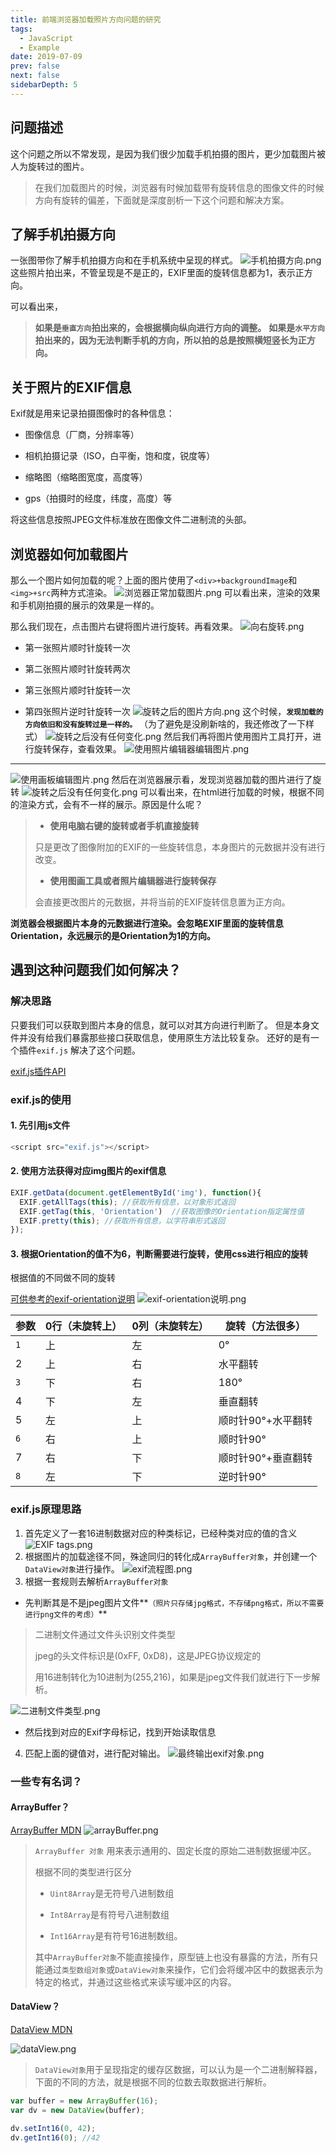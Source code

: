 ```yaml
---
title: 前端浏览器加载照片方向问题的研究
tags: 
  - JavaScript
  - Example
date: 2019-07-09
prev: false
next: false
sidebarDepth: 5
---
```

## 问题描述

这个问题之所以不常发现，是因为我们很少加载手机拍摄的图片，更少加载图片被人为旋转过的图片。

> 在我们加载图片的时候，浏览器有时候加载带有旋转信息的图像文件的时候方向有旋转的偏差，下面就是深度剖析一下这个问题和解决方案。

## 了解手机拍摄方向

一张图带你了解手机拍摄方向和在手机系统中呈现的样式。
![手机拍摄方向.png](https://user-gold-cdn.xitu.io/2019/7/9/16bd63c5d053202e?w=1227&h=744&f=png&s=667860)
  这些照片拍出来，不管呈现是不是正的，EXIF里面的旋转信息都为1，表示正方向。

可以看出来，

> **如果是`垂直方向`拍出来的，会根据横向纵向进行方向的调整。**
 **如果是`水平方向`拍出来的，因为无法判断手机的方向，所以拍的总是按照横短竖长为正方向。**

## 关于照片的EXIF信息

Exif就是用来记录拍摄图像时的各种信息：

*   图像信息（厂商，分辨率等）

*   相机拍摄记录（ISO，白平衡，饱和度，锐度等）

*   缩略图（缩略图宽度，高度等）

*   gps（拍摄时的经度，纬度，高度）等

将这些信息按照JPEG文件标准放在图像文件二进制流的头部。

## 浏览器如何加载图片

那么一个图片如何加载的呢？上面的图片使用了`<div>+backgroundImage`和`<img>+src`两种方式渲染。
![浏览器正常加载图片.png](https://user-gold-cdn.xitu.io/2019/7/9/16bd63c5d070c35a?w=1240&h=663&f=png&s=454737)
可以看出来，渲染的效果和手机刚拍摄的展示的效果是一样的。

那么我们现在，点击图片右键将图片进行旋转。再看效果。
![向右旋转.png](https://user-gold-cdn.xitu.io/2019/7/9/16bd63c5d0a5c7a4?w=282&h=240&f=png&s=3197)
*   第一张照片顺时针旋转一次

*   第二张照片顺时针旋转两次

*   第三张照片顺时针旋转一次

*   第四张照片逆时针旋转一次
![旋转之后的图片方向.png](https://user-gold-cdn.xitu.io/2019/7/9/16bd63c5d0b04a36?w=481&h=136&f=png&s=48549)
这个时候，**`发现加载的方向依旧和没有旋转过是一样的。`** （为了避免是没刷新啥的，我还修改了一下样式）
![旋转之后没有任何变化.png](https://user-gold-cdn.xitu.io/2019/7/9/16bd63c5d0f807b8?w=1240&h=614&f=png&s=402990)
然后我们再将图片使用图片工具打开，进行旋转保存，查看效果。
![使用照片编辑器编辑图片.png](https://user-gold-cdn.xitu.io/2019/7/9/16bd63c5d1ac06c2?w=586&h=962&f=png&s=349582)
* * *
![使用画板编辑图片.png](https://user-gold-cdn.xitu.io/2019/7/9/16bd63c5f57b3ff7?w=732&h=1269&f=png&s=324990)
然后在浏览器展示看，发现浏览器加载的图片进行了旋转
![旋转之后没有任何变化.png](https://user-gold-cdn.xitu.io/2019/7/9/16bd63c5ebd709bd?w=1240&h=614&f=png&s=402990)
可以看出来，在html进行加载的时候，根据不同的渲染方式，会有不一样的展示。原因是什么呢？

> *   **使用电脑右键的旋转或者手机直接旋转**
>     
>     
> 
> 只是更改了图像附加的EXIF的一些旋转信息，本身图片的元数据并没有进行改变。
> 
> *   **使用图画工具或者照片编辑器进行旋转保存**
>     
>     
> 
> 会直接更改图片的元数据，并将当前的EXIF旋转信息置为正方向。

**浏览器会根据图片本身的元数据进行渲染。会忽略EXIF里面的旋转信息Orientation，永远展示的是Orientation为1的方向。**

## 遇到这种问题我们如何解决？

### 解决思路

只要我们可以获取到图片本身的信息，就可以对其方向进行判断了。  但是本身文件并没有给我们暴露那些接口获取信息，使用原生方法比较复杂。  还好的是有一个插件`exif.js` 解决了这个问题。

[exif.js插件API](http://code.ciaoca.com/javascript/exif-js/)

### exif.js的使用

#### 1\. 先引用js文件
```js
<script src="exif.js"></script>
```
#### 2\. 使用方法获得对应img图片的exif信息
```js
EXIF.getData(document.getElementById('img'), function(){
  EXIF.getAllTags(this); //获取所有信息，以对象形式返回
  EXIF.getTag(this, 'Orientation')	//获取图像的Orientation指定属性值
  EXIF.pretty(this); //获取所有信息，以字符串形式返回
});
```
#### 3\. 根据Orientation的值不为6，判断需要进行旋转，使用css进行相应的旋转

根据值的不同做不同的旋转

[可供参考的exif-orientation说明](https://www.impulseadventure.com/photo/exif-orientation.html)
![exif-orientation说明.png](https://user-gold-cdn.xitu.io/2019/7/9/16bd63c5f88ad59b?w=516&h=249&f=png&s=9358)

| 参数 | 0行（未旋转上） | 0列（未旋转左） | 旋转（方法很多） |
| --- | --- | --- | --- |
| `1` | 上 | 左 | 0° |
| 2 | 上 | 右 | 水平翻转 |
| `3` | 下 | 右 | 180° |
| 4 | 下 | 左 | 垂直翻转 |
| 5 | 左 | 上 | 顺时针90°+水平翻转 |
| `6` | 右 | 上 | 顺时针90° |
| 7 | 右 | 下 | 顺时针90°+垂直翻转 |
| `8` | 左 | 下 | 逆时针90° |

### exif.js原理思路

1.  首先定义了一套16进制数据对应的种类标记，已经种类对应的值的含义
![EXIF tags.png](https://user-gold-cdn.xitu.io/2019/7/9/16bd63c5fa48d272?w=372&h=682&f=png&s=14265)
2.  根据图片的加载途径不同，殊途同归的转化成`ArrayBuffer对象`，并创建一个`DataView对象`进行操作。
![exif流程图.png](https://user-gold-cdn.xitu.io/2019/7/9/16bd63c60a455119?w=540&h=346&f=png&s=13641)
3.  根据一套规则去解析`ArrayBuffer对象`

*   先判断其是不是jpeg图片文件**`（照片只存储jpg格式，不存储png格式，所以不需要进行png文件的考虑）`**

> 二进制文件通过文件头识别文件类型
> 
> jpeg的头文件标识是(0xFF, 0xD8)，这是JPEG协议规定的
> 
> 用16进制转化为10进制为(255,216)，如果是jpeg文件我们就进行下一步解析。

![二进制文件类型.png](https://user-gold-cdn.xitu.io/2019/7/9/16bd63c6067def8d?w=744&h=452&f=png&s=27455)
*   然后找到对应的Exif字母标记，找到开始读取信息

4.  匹配上面的键值对，进行配对输出。
![最终输出exif对象.png](https://user-gold-cdn.xitu.io/2019/7/9/16bd63c616f30c84?w=413&h=159&f=png&s=4084)
### 一些专有名词？

#### ArrayBuffer？

[ArrayBuffer MDN](https://developer.mozilla.org/zh-CN/docs/Web/JavaScript/Reference/Global_Objects/ArrayBuffer)
![arrayBuffer.png](https://user-gold-cdn.xitu.io/2019/7/9/16bd63c61bac2aed?w=712&h=214&f=png&s=8694)

> `ArrayBuffer 对象` 用来表示通用的、固定长度的原始二进制数据缓冲区。
> 
> 根据不同的类型进行区分
> 
> *   `Uint8Array`是无符号八进制数组
>     
>     
> *   `Int8Array`是有符号八进制数组
>     
>     
> *   `Int16Array`是有符号16进制数组。
>     
>     
> 
> 其中`ArrayBuffer对象`不能直接操作，原型链上也没有暴露的方法，所有只能通过`类型数组对象`或`DataView对象`来操作，它们会将缓冲区中的数据表示为特定的格式，并通过这些格式来读写缓冲区的内容。

#### DataView？

[DataView MDN](https://developer.mozilla.org/zh-CN/docs/Web/JavaScript/Reference/Global_Objects/DataView)

![dataView.png](https://user-gold-cdn.xitu.io/2019/7/9/16bd63c61c5e18d3?w=706&h=628&f=png&s=18117)

> `DataView对象`用于呈现指定的缓存区数据，可以认为是一个二进制解释器，下面的不同的方法，就是根据不同的位数去取数据进行解析。
```js
var buffer = new ArrayBuffer(16);
var dv = new DataView(buffer);

dv.setInt16(0, 42);
dv.getInt16(0); //42
```

